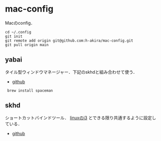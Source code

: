 # mac-config
Macのconfig．
```
cd ~/.config
git init
git remote add origin git@github.com:h-akira/mac-config.git
git pull origin main
```
## yabai
タイル型ウィンドウマネージャー．下記のskhdと組み合わせて使う．
- [github](https://github.com/koekeishiya/yabai)
```
 brew install spaceman
```
## skhd
ショートカットバインドツール．
[linuxのi3](https://github.com/h-akira/mac-config)
とできる限り共通するように設定している．
- [github](https://github.com/koekeishiya/skhd)
